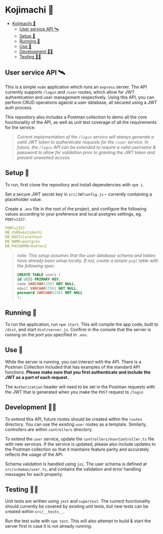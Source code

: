 # Kojimachi 🐧

- [Kojimachi 🐧](#kojimachi-)
  - [User service API 🛰️](#user-service-api-️)
  - [Setup 🔗](#setup-)
  - [Running 🏁](#running-)
  - [Use 🎲](#use-)
  - [Development 🧑‍💻](#development-)
  - [Testing 👩‍🔬](#testing-)


## User service API 🛰️
This is a simple `node` application which runs an `express` server. The API currently supports `/login` and `/user` routes, which allow for JWT authentication and user management respectively. Using this API, you can perform CRUD operations against a user database, all secured using a JWT auth process.

This repository also includes a Postman collection to demo all the core functionality of the API, as well as unit test coverage of all the requirements for the service.

> _Current implementation of the `/login` service will always generate a valid JWT token to authenticate requests for the `/user` service. In future, the `/login` API can be extended to require a valid username & password to allow for validation prior to granting the JWT token and prevent unwanted access._

## Setup 🔗
To run, first clone the repository and install dependencies with `npm i`.
  
Set a secure JWT secret key in `src/JWTconfig.js` – currently containing a placeholder value.

Create a `.env` file in the root of the project, and configure the following values according to your preference and local postgres settings, eg. `PORT=1337`.

```yaml
PORT=1337
DB_USER=kojimachi
DB_HOST=localhost
DB_NAME=postgres
DB_PASSWORD=hunter2
```

> *note: This setup assumes that the user database schema and tables have already been setup locally.
> If not, create a simple `psql` table with the following spec:*
> ```sql
> CREATE TABLE users (
> id UUID PRIMARY KEY,
> name VARCHAR(256) NOT NULL,
> email VARCHAR(256) NOT NULL,
> password VARCHAR(256) NOT NULL
> );
> ```

## Running 🏁
To run the application, run `npm start`. This will compile the app code, built to `/dist`, and start `dist/server.js`. Confirm in the console that the server is running on the port you specified in `.env`.


## Use 🎲
While the server is running, you can interact with the API. There is a Postman Collection included that has examples of the standard API functions. __Please make sure that you first authenticate and include the JWT as a part of each request.__

The `Authorization` header will need to be set in the Postman requests with the JWT that is generated when you make the `POST` request to `/login`


## Development 🧑‍💻
To extend this API, future routes should be created within the `routes` directory. You can use the existing `user` routes as a template. Similarly, controllers are within `controllers` directory.

To extend the `user` service, update the `controllers/UserController.ts` file with new services. If the service is updated, please also include updates to the Postman collection so that it maintains feature parity and accurately reflects the usage of the API.

Schema validation is handled using `joi`. The user schema is defined at `src/schemas/user.ts`, and contains the validation and error handling messages for each property.


## Testing 👩‍🔬
Unit tests are written using `jest` and `supertest`. The current functionality should currently be covered by existing unit tests, but new tests can be created within `src/__tests__`.

Run the test suite with `npm test`. This will also attempt to build & start the server first in case it is not already running.